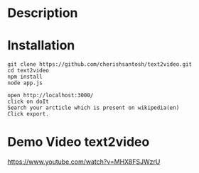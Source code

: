 # Description

# Installation 
```
git clone https://github.com/cherishsantosh/text2video.git
cd text2video
npm install
node app.js

open http://localhost:3000/
click on doIt
Search your arcticle which is present on wikipedia(en)
Click export.
```


# Demo Video text2video
https://www.youtube.com/watch?v=MHX8FSJWzrU
